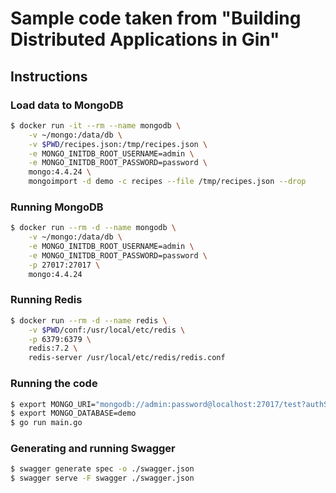 # Sample code taken from "Building Distributed Applications in Gin"

## Instructions

### Load data to MongoDB
```bash
$ docker run -it --rm --name mongodb \
    -v ~/mongo:/data/db \
    -v $PWD/recipes.json:/tmp/recipes.json \
    -e MONGO_INITDB_ROOT_USERNAME=admin \
    -e MONGO_INITDB_ROOT_PASSWORD=password \
    mongo:4.4.24 \
    mongoimport -d demo -c recipes --file /tmp/recipes.json --drop
```

### Running MongoDB
```bash
$ docker run --rm -d --name mongodb \
    -v ~/mongo:/data/db \
    -e MONGO_INITDB_ROOT_USERNAME=admin \
    -e MONGO_INITDB_ROOT_PASSWORD=password \
    -p 27017:27017 \
    mongo:4.4.24
```

### Running Redis
```bash
$ docker run --rm -d --name redis \
    -v $PWD/conf:/usr/local/etc/redis \
    -p 6379:6379 \
    redis:7.2 \
    redis-server /usr/local/etc/redis/redis.conf
```

### Running the code
```bash
$ export MONGO_URI="mongodb://admin:password@localhost:27017/test?authSource=admin"
$ export MONGO_DATABASE=demo
$ go run main.go
```

### Generating and running Swagger
```bash
$ swagger generate spec -o ./swagger.json
$ swagger serve -F swagger ./swagger.json
```